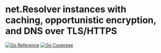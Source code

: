 # net.Resolver instances with caching, opportunistic encryption, and DNS over TLS/HTTPS

[![Go Reference](https://pkg.go.dev/badge/image)](https://pkg.go.dev/github.com/ncruces/go-dns)
[![Go Coverage](https://github.com/ncruces/go-dns/wiki/coverage.svg)](https://raw.githack.com/wiki/ncruces/go-dns/coverage.html)
